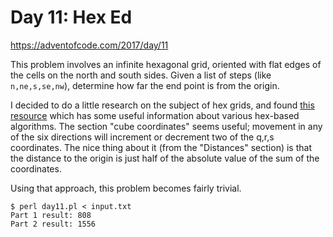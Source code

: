 # Day 11: Hex Ed

<https://adventofcode.com/2017/day/11>

This problem involves an infinite hexagonal grid, oriented with flat edges
of the cells on the north and south sides. Given a list of steps (like
`n,ne,s,se,nw`), determine how far the end point is from the origin.

I decided to do a little research on the subject of hex grids, and found
[this resource](https://www.redblobgames.com/grids/hexagons/) which has some
useful information about various hex-based algorithms. The section "cube
coordinates" seems useful; movement in any of the six directions will
increment or decrement two of the q,r,s coordinates. The nice thing about it
(from the "Distances" section) is that the distance to the origin is just
half of the absolute value of the sum of the coordinates.

Using that approach, this problem becomes fairly trivial.

```
$ perl day11.pl < input.txt 
Part 1 result: 808
Part 2 result: 1556
```
